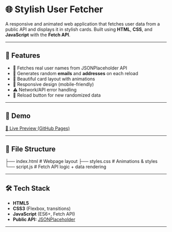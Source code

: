 # 🌐 Stylish User Fetcher

A responsive and animated web application that fetches user data from a public API and displays it in stylish cards. Built using **HTML**, **CSS**, and **JavaScript** with the **Fetch API**.

---

## 🚀 Features

- 🔄 Fetches real user names from JSONPlaceholder API
- 🧠 Generates random **emails** and **addresses** on each reload
- 🎨 Beautiful card layout with animations
- 📱 Responsive design (mobile-friendly)
- ⚠️ Network/API error handling
- 🔁 Reload button for new randomized data

---

## 📸 Demo

[🔗 Live Preview (GitHub Pages)](https://yourusername.github.io/stylish-user-fetcher)

---

## 📁 File Structure
├── index.html # Webpage layout
├── styles.css # Animations & styles
└── script.js # Fetch API logic + data rendering


---

## 🛠 Tech Stack

- **HTML5**
- **CSS3** (Flexbox, transitions)
- **JavaScript** (ES6+, Fetch API)
- **Public API:** [JSONPlaceholder](https://jsonplaceholder.typicode.com/users)

---
